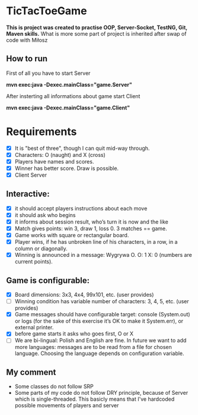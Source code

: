 # TicTacToeGame

**This is project was created to practise OOP, Server-Socket, TestNG, Git, Maven skills.**
 What is more some part of project is inherited after swap of code with Miłosz

## How to run ##
First of all you have to start Server 

**mvn exec:java -Dexec.mainClass="game.Server"**

After insterting all informations about game start Client

**mvn exec:java -Dexec.mainClass="game.Client"**

# Requirements

- [x] It is "best of three", though I can quit mid-way through.
- [x] Characters: O (naught) and X (cross)
- [x] Players have names and scores.
- [x] Winner has better score. Draw is possible.
- [x] Client Server 
## Interactive:
- [x] it should accept players instructions about each move
- [x] it should ask who begins
- [x] it informs about session result, who’s turn it is now and the like
- [x] Match gives points: win 3, draw 1, loss 0. 3 matches == game.
- [x] Game works with square or rectangular board.
- [x] Player wins, if he has unbroken line of his characters, in a row, in a column or diagonally.
- [x] Winning is announced in a message: Wygrywa O. O: 1 X: 0 (numbers are current points).
## Game is configurable:
- [x] Board dimensions: 3x3, 4x4, 99x101, etc. (user provides)
- [ ] Winning condition has variable number of characters: 3, 4, 5, etc. (user provides)
- [x] Game messages should have configurable target: console (System.out) or logs (for the sake of this exercise it’s OK to make it System.err), or external printer.
- [x] before game starts it asks who goes first, O or X
- [ ] We are bi-lingual: Polish and English are fine. In future we want to add more languages: messages are to be read from a file for chosen language. Choosing the language depends on configuration variable.

## My comment
- Some classes do not follow SRP 
- Some parts of my code do not follow DRY principle, because of Server which is single-threaded. This basicly
means that I've hardcoded possible movements of players and server 

